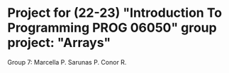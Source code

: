 # Project for (22-23) "Introduction To Programming PROG 06050" group project: "Arrays"

Group 7:
  Marcella P.
  Sarunas P.
  Conor R.
